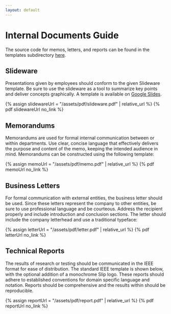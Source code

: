 ```yaml
---
layout: default
---
```

# Internal Documents Guide

The source code for memos, letters, and reports can be found in the templates subdirectory [here](https://github.com/KK1423/tchnclcm300styleguide-kkpudi).

## Slideware

Presentations given by employees should conform to the given Slideware template. Be sure to use the slideware as a tool to summarize key points and deliver concepts graphically. A template is available on [Google Slides](https://docs.google.com/presentation/d/12wHkP9c6tmh7g9HA02PbtRvy85qjVAiA1SUPT6ujuAM/edit?usp=sharing).

{% assign slidewareUrl = "/assets/pdf/slideware.pdf" | relative_url %}
{% pdf slidewareUrl no_link %}

## Memorandums

Memorandums are used for formal internal communication between or within departments. Use clear, concise language that effectively delivers the purpose and content of the memo, keeping the intended audience in mind. Memorandums can be constructed using the following template:

{% assign memoUrl = "/assets/pdf/memo.pdf" | relative_url %}
{% pdf memoUrl no_link %}

## Business Letters

For formal communication with external entities, the business letter should be used. Since these letters represent the company to other entities, be sure to use professional language and be courteous. Address the recipient properly and include introduction and conclusion sections. The letter should include the company letterhead and use a traditional typeface:

{% assign letterUrl = "/assets/pdf/letter.pdf" | relative_url %}
{% pdf letterUrl no_link %}

## Technical Reports

The results of research or testing should be communicated in the IEEE format for ease of distribution. The standard IEEE template is shown below, with the optional addition of a monochrome Slip logo. These reports should adhere to established conventions for domain specific language and notation. Reports should be comprehensive and the results within should be reproducible.

{% assign reportUrl = "/assets/pdf/report.pdf" | relative_url %}
{% pdf reportUrl no_link %}